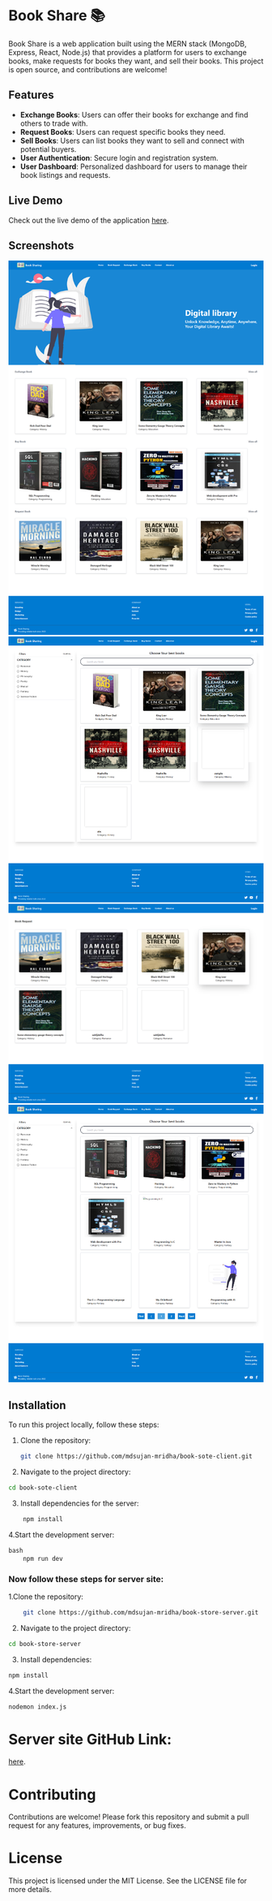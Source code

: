 
# Book Share 📚

Book Share is a web application built using the MERN stack (MongoDB, Express, React, Node.js) that provides a platform for users to exchange books, make requests for books they want, and sell their books. This project is open source, and contributions are welcome!

## Features

- **Exchange Books**: Users can offer their books for exchange and find others to trade with.
- **Request Books**: Users can request specific books they need.
- **Sell Books**: Users can list books they want to sell and connect with potential buyers.
- **User Authentication**: Secure login and registration system.
- **User Dashboard**: Personalized dashboard for users to manage their book listings and requests.

## Live Demo

Check out the live demo of the application [here](https://book-sote-client.vercel.app/).

## Screenshots

![Home Page](https://github.com/mdsujan-mridha/book-sote-client/blob/main/src/images/book-shop.png)
![Exchange Books Page](https://github.com/mdsujan-mridha/book-sote-client/blob/main/src/images/exchange-book.png)
![Request Books Page](https://github.com/mdsujan-mridha/book-sote-client/blob/main/src/images/book-request.png)
![Sell Books Page](https://github.com/mdsujan-mridha/book-sote-client/blob/main/src/images/buy-book.png)

## Installation

To run this project locally, follow these steps:

1. Clone the repository:
   ```bash
   git clone https://github.com/mdsujan-mridha/book-sote-client.git
   ```
2. Navigate to the project directory:
 ```bash
 cd book-sote-client
``` 
3. Install dependencies for the server:
 ```bash
     npm install
 ```
4.Start the development server:
```
bash
    npm run dev
```
### Now follow these steps for server site:
 1.Clone the repository:
 ```bash
     git clone https://github.com/mdsujan-mridha/book-store-server.git
```
2. Navigate to the project directory:
 ```bash
 cd book-store-server
 ```
 3. Install dependencies:
 ```bash
 npm install
 ```
 4.Start the development server:
 ```bash
 nodemon index.js
 ```

# Server site GitHub Link:
[here](https://github.com/mdsujan-mridha/book-store-server.git).

# Contributing
Contributions are welcome! Please fork this repository and submit a pull request for any features, improvements, or bug fixes.
# License
This project is licensed under the MIT License. See the LICENSE file for more details.



